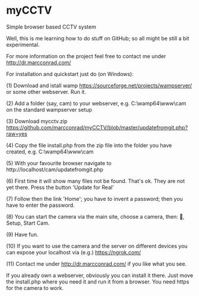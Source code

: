 # myCCTV
Simple browser based CCTV system

Well, this is me learning how to do stuff on GitHub; so all might be still a bit experimental. 

For more information on the project feel free to contact me under http://dr.marcconrad.com/ 

For installation and quickstart just do (on Windows): 

(1) Download and istall wamp https://sourceforge.net/projects/wampserver/ or some other webserver. Run it.

(2) Add a folder (say, cam) to your webserver, e.g. C:\wamp64\www\cam on the standard wampserver setup

(3) Download mycctv.zip https://github.com/marcconrad/myCCTV/blob/master/updatefromgit.php?raw=yes

(4) Copy the file install.php from the zip file into the folder you have created, e.g.  C:\wamp64\www\cam

(5) With your favourite browser navigate to http://localhost/cam/updatefromgit.php

(6) First time it will show many files not be found. That's ok. They are not yet there. Press the button 'Update for Real'

(7) Follow then the link 'Home'; you have to invent a password; then you have to enter the password. 

(8) You can start the camera via the main site, choose a camera, then: 🔨, Setup, Start Cam. 

(9) Have fun. 

(10) If you want to use the camera and the server on different devices you can expose your localhost via (e.g.) https://ngrok.com/

(11) Contact me under http://dr.marcconrad.com/ if you like what you see. 

If you already own a webserver, obviously you can install it there. Just move the install.php where you need it and run it from a browser. You need https for the camera to work. 

